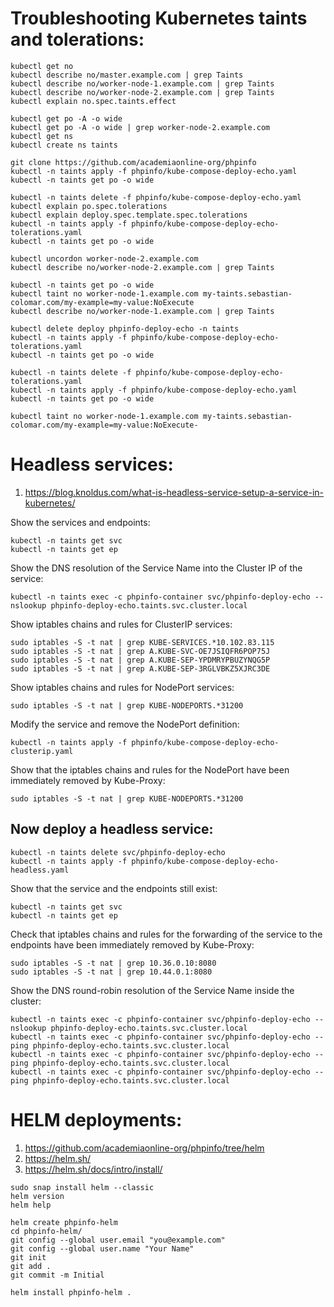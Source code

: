 # Troubleshooting Kubernetes taints and tolerations:
```
kubectl get no
kubectl describe no/master.example.com | grep Taints
kubectl describe no/worker-node-1.example.com | grep Taints
kubectl describe no/worker-node-2.example.com | grep Taints
kubectl explain no.spec.taints.effect
```
```
kubectl get po -A -o wide
kubectl get po -A -o wide | grep worker-node-2.example.com
kubectl get ns
kubectl create ns taints
```
```
git clone https://github.com/academiaonline-org/phpinfo
kubectl -n taints apply -f phpinfo/kube-compose-deploy-echo.yaml
kubectl -n taints get po -o wide
```
```
kubectl -n taints delete -f phpinfo/kube-compose-deploy-echo.yaml
kubectl explain po.spec.tolerations
kubectl explain deploy.spec.template.spec.tolerations
kubectl -n taints apply -f phpinfo/kube-compose-deploy-echo-tolerations.yaml
kubectl -n taints get po -o wide
```
```
kubectl uncordon worker-node-2.example.com
kubectl describe no/worker-node-2.example.com | grep Taints
```
```
kubectl -n taints get po -o wide
kubectl taint no worker-node-1.example.com my-taints.sebastian-colomar.com/my-example=my-value:NoExecute
kubectl describe no/worker-node-1.example.com | grep Taints
```
```
kubectl delete deploy phpinfo-deploy-echo -n taints
kubectl -n taints apply -f phpinfo/kube-compose-deploy-echo-tolerations.yaml
kubectl -n taints get po -o wide
```
```
kubectl -n taints delete -f phpinfo/kube-compose-deploy-echo-tolerations.yaml 
kubectl -n taints apply -f phpinfo/kube-compose-deploy-echo.yaml
kubectl -n taints get po -o wide
```
```
kubectl taint no worker-node-1.example.com my-taints.sebastian-colomar.com/my-example=my-value:NoExecute-
```
# Headless services:
1. https://blog.knoldus.com/what-is-headless-service-setup-a-service-in-kubernetes/

Show the services and endpoints:
```
kubectl -n taints get svc
kubectl -n taints get ep
```
Show the DNS resolution of the Service Name into the Cluster IP of the service:
```
kubectl -n taints exec -c phpinfo-container svc/phpinfo-deploy-echo -- nslookup phpinfo-deploy-echo.taints.svc.cluster.local
```
Show iptables chains and rules for ClusterIP services:
```
sudo iptables -S -t nat | grep KUBE-SERVICES.*10.102.83.115
sudo iptables -S -t nat | grep A.KUBE-SVC-OE7JSIQFR6POP75J
sudo iptables -S -t nat | grep A.KUBE-SEP-YPDMRYPBUZYNQG5P
sudo iptables -S -t nat | grep A.KUBE-SEP-3RGLVBKZ5XJRC3DE
```
Show iptables chains and rules for NodePort services:
```
sudo iptables -S -t nat | grep KUBE-NODEPORTS.*31200
```
Modify the service and remove the NodePort definition:
```
kubectl -n taints apply -f phpinfo/kube-compose-deploy-echo-clusterip.yaml
```
Show that the iptables chains and rules for the NodePort have been immediately removed by Kube-Proxy:
```
sudo iptables -S -t nat | grep KUBE-NODEPORTS.*31200
```
## Now deploy a headless service:
```
kubectl -n taints delete svc/phpinfo-deploy-echo
kubectl -n taints apply -f phpinfo/kube-compose-deploy-echo-headless.yaml
```
Show that the service and the endpoints still exist:
```
kubectl -n taints get svc
kubectl -n taints get ep
```
Check that iptables chains and rules for the forwarding of the service to the endpoints have been immediately removed by Kube-Proxy:
```
sudo iptables -S -t nat | grep 10.36.0.10:8080
sudo iptables -S -t nat | grep 10.44.0.1:8080
```
Show the DNS round-robin resolution of the Service Name inside the cluster:
```
kubectl -n taints exec -c phpinfo-container svc/phpinfo-deploy-echo -- nslookup phpinfo-deploy-echo.taints.svc.cluster.local
kubectl -n taints exec -c phpinfo-container svc/phpinfo-deploy-echo -- ping phpinfo-deploy-echo.taints.svc.cluster.local
kubectl -n taints exec -c phpinfo-container svc/phpinfo-deploy-echo -- ping phpinfo-deploy-echo.taints.svc.cluster.local
kubectl -n taints exec -c phpinfo-container svc/phpinfo-deploy-echo -- ping phpinfo-deploy-echo.taints.svc.cluster.local
```
# HELM deployments:
1. https://github.com/academiaonline-org/phpinfo/tree/helm
2. https://helm.sh/
3. https://helm.sh/docs/intro/install/

```
sudo snap install helm --classic
helm version
helm help
```
```
helm create phpinfo-helm
cd phpinfo-helm/
git config --global user.email "you@example.com"
git config --global user.name "Your Name"
git init
git add .
git commit -m Initial
```
```
helm install phpinfo-helm .
```
